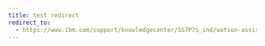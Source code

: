 ```yaml
---
title: test redirect
redirect_to:
  - https://www.ibm.com/support/knowledgecenter/SS7P7S_ind/watson-assistant-solutions/kc_welcome_ind.html
---
```

